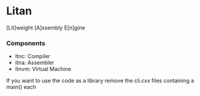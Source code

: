 # Litan
[Lit]weight [A]ssembly E[n]gine

### Components
- ltnc:   Compiler
- ltna:   Assembler
- ltnvm:  Virtual Machine


If you want to use the code as a library remove the cli.cxx files containing a main() each
